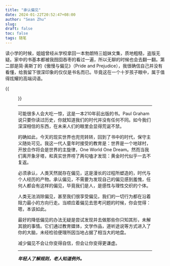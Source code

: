```yaml
---
title: "承认偏见"
date: 2024-01-22T20:52:47+08:00
author: "Sean Zhu"
slug:
draft: false
toc: false
tags: 随笔
---
```


读小学的时候，姐姐曾经从学校拿回一本勃朗特三姐妹文集，质地粗糙，盗版无疑。家中的书基本都被我囫囵吞枣的看过一遍，所以无聊的时候也会去翻一翻。第二部是简·奥斯丁的《傲慢与偏见》（Pride and Prejudice），我很确信自己并没有看懂，给我留下很深印象的仅仅是书名而已。毕竟这在一个十岁孩子眼中，属于值得炫耀的高端词语。

{{<figure src="/blog-cn/Pride and Prejudice.jpeg" height="450">}}
***

可能很多人会大吃一惊，这是一本210年前出版的书。Paul Graham说只要你读过历史，你就知道我们的时代并没有任何不同。如今我们深深相信的东西，在未来人们的眼里会显得荒诞不禁。


的确如此，今天的现实世界也兜兜转转，回到了书中的时代，保守主义随处可见。我这一代人童年时接受的教育是：世界是一个地球村，开放合作将会是世界的主旋律，One World One Dream。然而当我们离开象牙塔，和真实世界唠了两句嗑才发现：黄金时代似乎一去不复返。

必须承认，人类天然就存在偏见，这是漫长的过程所塑造的，时代与个人经历的产物。承认偏见，不需要为发现自己的偏见感到羞愧，任何人都会有这样的偏见，毕竟我们是人，是感性与理性交织的个体。

人类无法消除偏见，甚至我们很享受偏见，我们的一切行为都在沿着阻力最小的方向行走。当顺应着偏见去思考问题的时候，你会觉得：嗯，本该如此。

最好的降低偏见的办法无疑是尝试发现并去做那些你只知其形，未解其貌的事情。它们通过教育媒体，文学作品，道听途说等方式进入了你的大脑，未经检验便理所因当地占据了相当大的地盘。

减少偏见不会让你变得自信，但会让你变得更谦虚。
***
***年轻人了解规则，老人知道例外。***

